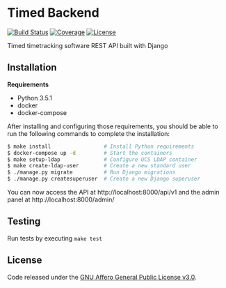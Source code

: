 # Timed Backend
[![Build Status](https://img.shields.io/travis/adfinis-sygroup/timed-backend.svg?style=flat-square)](https://travis-ci.org/adfinis-sygroup/timed-backend)
[![Coverage](https://img.shields.io/coveralls/adfinis-sygroup/timed-backend.svg?style=flat-square)](https://coveralls.io/github/adfinis-sygroup/timed-backend)
[![License](https://img.shields.io/github/license/adfinis-sygroup/timed-frontend.svg?style=flat-square)](LICENSE)

Timed timetracking software REST API built with Django

## Installation
**Requirements**
* Python 3.5.1
* docker
* docker-compose

After installing and configuring those requirements, you should be able to run the following
commands to complete the installation:
```bash
$ make install                 # Install Python requirements
$ docker-compose up -d         # Start the containers
$ make setup-ldap              # Configure UCS LDAP container
$ make create-ldap-user        # Create a new standard user
$ ./manage.py migrate          # Run Django migrations
$ ./manage.py createsuperuser  # Create a new Django superuser
```

You can now access the API at http://localhost:8000/api/v1 and the admin panel at http://localhost:8000/admin/

## Testing
Run tests by executing `make test`

## License
Code released under the [GNU Affero General Public License v3.0](LICENSE).
